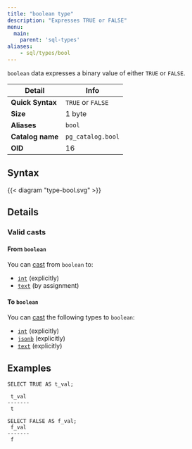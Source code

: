 ```yaml
---
title: "boolean type"
description: "Expresses TRUE or FALSE"
menu:
  main:
    parent: 'sql-types'
aliases:
    - sql/types/bool
---
```


`boolean` data expresses a binary value of either `TRUE` or `FALSE`.

Detail | Info
-------|------
**Quick Syntax** | `TRUE` or `FALSE`
**Size** | 1 byte
**Aliases** | `bool`
**Catalog name** | `pg_catalog.bool`
**OID** | 16

## Syntax

{{< diagram "type-bool.svg" >}}

## Details

### Valid casts

#### From `boolean`

You can [cast](../../functions/cast) from `boolean` to:

- [`int`](../int) (explicitly)
- [`text`](../text) (by assignment)

#### To `boolean`

You can [cast](../../functions/cast) the following types to `boolean`:

- [`int`](../int) (explicitly)
- [`jsonb`](../jsonb) (explicitly)
- [`text`](../text) (explicitly)

## Examples

```mzsql
SELECT TRUE AS t_val;
```
```nofmt
 t_val
-------
 t
```

```mzsql
SELECT FALSE AS f_val;
 f_val
-------
 f
```
